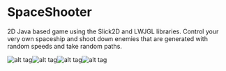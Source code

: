 # SpaceShooter

2D Java based game using the Slick2D and LWJGL libraries.
Control your very own spaceship and shoot down enemies that are generated with random speeds and take random paths.

![alt tag](https://raw.githubusercontent.com/jcasa050/SpaceShooter/master/screenshots/menu.png)![alt tag](https://raw.githubusercontent.com/jcasa050/SpaceShooter/master/screenshots/game.png)![alt tag](https://raw.githubusercontent.com/jcasa050/SpaceShooter/master/screenshots/game2.png)![alt tag](https://raw.githubusercontent.com/jcasa050/SpaceShooter/master/screenshots/game3.png)